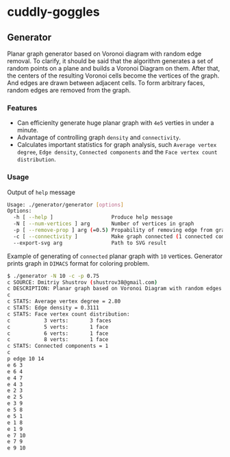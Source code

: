 # cuddly-goggles

## Generator
Planar graph generator based on Voronoi diagram with random edge removal. To clarify, it should be said that the algorithm generates a set of random points on a plane and builds a Voronoi Diagram on them. After that, the centers of the resulting Voronoi cells become the vertices of the graph. And edges are drawn between adjacent cells. To form arbitrary faces, random edges are removed from the graph.

### Features
- Can efficienlty generate huge planar graph with `4e5` verties in under a minute.
- Advantage of controlling graph `density` and `connectivity`.
- Calculates important statistics for graph analysis, such `Average vertex degree`, `Edge density`, `Connected components` and the `Face vertex count distribution`.

### Usage
Output of `help` message
```bash
Usage: ./generator/generator [options]
Options:
  -h [ --help ]                   Produce help message
  -N [ --num-vertices ] arg       Number of vertices in graph
  -p [ --remove-prop ] arg (=0.5) Propability of removing edge from graph
  -c [ --connectivity ]           Make graph connected (1 connected component)
  --export-svg arg                Path to SVG result

```

Example of generating of `connected` planar graph with `10` vertices. Generator prints graph in `DIMACS` format for coloring problem.
```bash
$ ./generator -N 10 -c -p 0.75
c SOURCE: Dmitriy Shustrov (shustrov38@gmail.com)
c DESCRIPTION: Planar graph based on Voronoi Diagram with random edges removed.
c 
c STATS: Average vertex degree = 2.80
c STATS: Edge density = 0.3111
c STATS: Face vertex count distribution:
c           3 verts:       3 faces
c           5 verts:       1 face
c           6 verts:       1 face
c           8 verts:       1 face
c STATS: Connected components = 1
c 
p edge 10 14
e 6 3
e 6 4
e 4 7
e 4 3
e 2 3
e 2 5
e 3 9
e 5 8
e 5 1
e 1 8
e 1 9
e 7 10
e 7 9
e 9 10
```